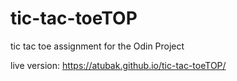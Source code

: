 # tic-tac-toeTOP

tic tac toe assignment for the Odin Project

live version: https://atubak.github.io/tic-tac-toeTOP/